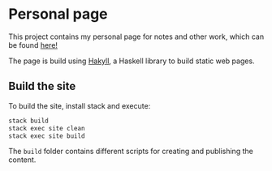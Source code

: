 # Personal page

This project contains my personal page for notes and other work, which can be found [here!](http://www.oliverflecke.github.io)

The page is build using [Hakyll](https://jaspervdj.be/hakyll/index.html), a Haskell library to build static web pages.

## Build the site

To build the site, install stack and execute:

```bash
stack build
stack exec site clean
stack exec site build
```

The `build` folder contains different scripts for creating and publishing the content.